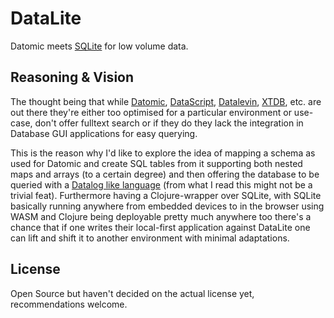 # DataLite

Datomic meets [SQLite](https://www.sqlite.org/index.html) for low volume data.

## Reasoning & Vision

The thought being that while [Datomic](https://www.datomic.com/), [DataScript](https://github.com/tonsky/datascript), [Datalevin](https://github.com/juji-io/datalevin), [XTDB](https://xtdb.com/), etc. are out there they're either too optimised for a particular environment or use-case, don't offer fulltext search or if they do they lack the integration in Database GUI applications for easy querying. 

This is the reason why I'd like to explore the idea of mapping a schema as used for Datomic and create SQL tables from it supporting both nested maps and arrays (to a certain degree) and then offering the database to be queried with a [Datalog like language](https://docs.xtdb.com/language-reference/datalog-queries/) (from what I read this might not be a trivial feat). Furthermore having a Clojure-wrapper over SQLite, with SQLite basically running anywhere from embedded devices to in the browser using WASM and Clojure being deployable pretty much anywhere too there's a chance that if one writes their local-first application against DataLite one can lift and shift it to another environment with minimal adaptations.

## License

Open Source but haven't decided on the actual license yet, recommendations welcome.